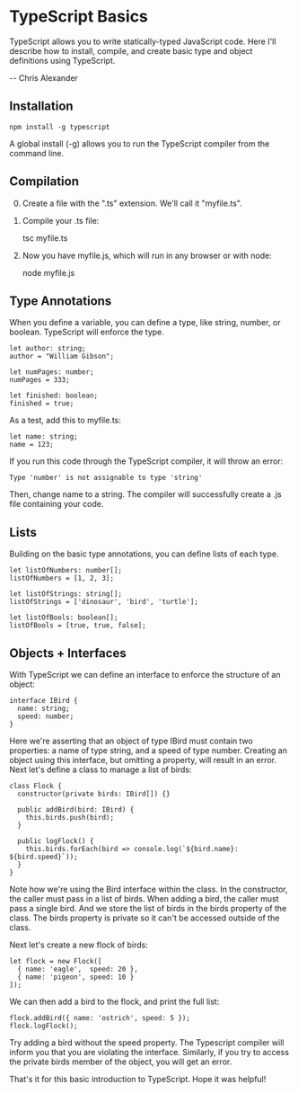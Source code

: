 # TypeScript Basics

TypeScript allows you to write statically-typed JavaScript code. Here I'll
describe how to install, compile, and create basic type and object definitions
using TypeScript.

-- Chris Alexander

## Installation
    npm install -g typescript

A global install (-g) allows you to run the TypeScript compiler from the
command line.

## Compilation
0. Create a file with the ".ts" extension. We'll call it "myfile.ts".
0. Compile your .ts file:

    tsc myfile.ts

0. Now you have myfile.js, which will run in any browser or with node:

    node myfile.js

## Type Annotations
When you define a variable, you can define a type, like string, number, or
boolean. TypeScript will enforce the type.

    let author: string;
    author = "William Gibson";

    let numPages: number;
    numPages = 333;

    let finished: boolean;
    finished = true;

As a test, add this to myfile.ts:

    let name: string;
    name = 123;

If you run this code through the TypeScript compiler, it will throw an error:

    Type 'number' is not assignable to type 'string'

Then, change name to a string. The compiler will successfully create a .js file
containing your code.

## Lists
Building on the basic type annotations, you can define lists of each type.

    let listOfNumbers: number[];
    listOfNumbers = [1, 2, 3];

    let listOfStrings: string[];
    listOfStrings = ['dinosaur', 'bird', 'turtle'];

    let listOfBools: boolean[];
    listOfBools = [true, true, false];

## Objects + Interfaces
With TypeScript we can define an interface to enforce the structure of an object:

    interface IBird {
      name: string;
      speed: number;
    }

Here we're asserting that an object of type IBird must contain two properties:
a name of type string, and a speed of type number. Creating an object using this
interface, but omitting a property, will result
in an error. Next let's define a class to manage a list of birds:

    class Flock {
      constructor(private birds: IBird[]) {}

      public addBird(bird: IBird) {
        this.birds.push(bird);
      }

      public logFlock() {
        this.birds.forEach(bird => console.log(`${bird.name}: ${bird.speed}`));
      }
    }

Note how we're using the Bird interface within the class. In the constructor,
the caller must pass in a list of birds. When adding a bird, the caller must
pass a single bird. And we store the list of birds in the birds property of
the class. The birds property is private so it can't be accessed outside of
the class.

Next let's create a new flock of birds:

    let flock = new Flock([
      { name: 'eagle',  speed: 20 },
      { name: 'pigeon', speed: 10 }
    ]);

We can then add a bird to the flock, and print the full list:

    flock.addBird({ name: 'ostrich', speed: 5 });
    flock.logFlock();

Try adding a bird without the speed property.
The Typescript compiler will inform you that you are violating the interface.
Similarly, if you try to access the private birds member of the object, you
will get an error.

That's it for this basic introduction to TypeScript. Hope it was helpful!
